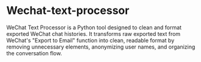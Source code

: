 # Wechat-text-processor
WeChat Text Processor is a Python tool designed to clean and format exported WeChat chat histories. It transforms raw exported text from WeChat's "Export to Email" function into clean, readable format by removing unnecessary elements, anonymizing user names, and organizing the conversation flow.
